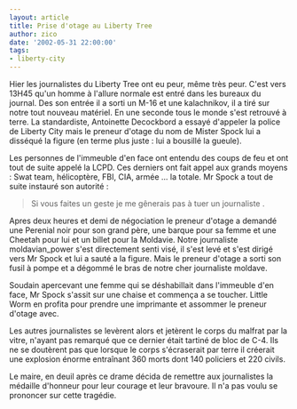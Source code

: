 ```yaml
---
layout: article
title: Prise d'otage au Liberty Tree
author: zico
date: '2002-05-31 22:00:00'
tags:
- liberty-city
---
```


Hier les journalistes du Liberty Tree ont eu peur, même très peur. C'est vers 13H45 qu'un homme à l'allure normale est entré dans les bureaux du journal. Des son entrée il a sorti un M-16 et une kalachnikov, il a tiré sur notre tout nouveau matériel. En une seconde tous le monde s'est retrouvé à terre. La standardiste, Antoinette Decockbord a essayé d'appeler la police de Liberty City mais le preneur d'otage du nom de Mister Spock lui a disséqué la figure (en terme plus juste : lui a bousillé la gueule).

Les personnes de l'immeuble d'en face ont entendu des coups de feu et ont tout de suite appelé la LCPD. Ces derniers ont fait appel aux grands moyens : Swat team, hélicoptère, FBI, CIA, armée ... la totale. Mr Spock a tout de suite instauré son autorité :

> Si vous faites un geste je me gênerais pas à tuer un journaliste .

Apres deux heures et demi de négociation le preneur d'otage a demandé une Perenial noir pour son grand père, une barque pour sa femme et une Cheetah pour lui et un billet pour la Moldavie. Notre journaliste moldavian\_power s'est directement senti visé, il s'est levé et s'est dirigé vers Mr Spock et lui a sauté a la figure. Mais le preneur d'otage a sorti son fusil à pompe et a dégommé le bras de notre cher journaliste moldave.

Soudain apercevant une femme qui se déshabillait dans l'immeuble d'en face, Mr Spock s'assit sur une chaise et commença a se toucher. Little Worm en profita pour prendre une imprimante et assommer le preneur d'otage avec.

Les autres journalistes se levèrent alors et jetèrent le corps du malfrat par la vitre, n'ayant pas remarqué que ce dernier était tartiné de bloc de C-4. Ils ne se doutèrent pas que lorsque le corps s'écraserait par terre il créerait une explosion énorme entraînant 360 morts dont 140 policiers et 220 civils.

Le maire, en deuil après ce drame décida de remettre aux journalistes la médaille d'honneur pour leur courage et leur bravoure. Il n'a pas voulu se prononcer sur cette tragédie.